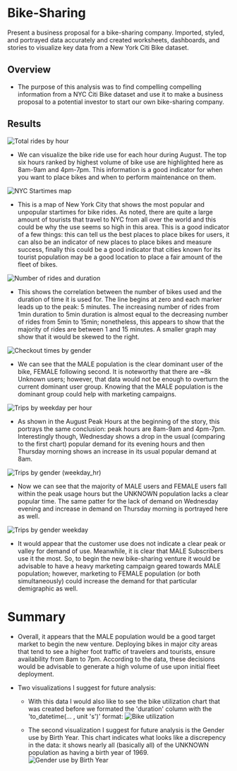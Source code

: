 # Bike-Sharing
Present a business proposal for a bike-sharing company. Imported, styled, and portrayed data accurately and created worksheets, dashboards, and stories to visualize key data from a New York Citi Bike dataset.


## Overview

  - The purpose of this analysis was to find compelling compelling information from a NYC Citi Bike dataset and use it to make a business proposal to a potential investor to start our own bike-sharing company. 



## Results

![Total rides by hour](https://user-images.githubusercontent.com/78178900/121843768-7f76db80-cca8-11eb-925c-b737fd72758c.png)
- We can visualize the bike ride use for each hour during August. The top six hours ranked by highest volume of bike use are highlighted here as 8am-9am and 4pm-7pm. This information is a good indicator for when you want to place bikes and when to perform maintenance on them.


![NYC Startimes map](https://user-images.githubusercontent.com/78178900/121843875-ae8d4d00-cca8-11eb-99ff-7471f693f902.png)
- This is a map of New York City that shows the most popular and unpopular startimes for bike rides. As noted, there are quite a large amount of tourists that travel to NYC from all over the world and this could be why the use seems so high in this area. This is a good indicator of a few things: this can tell us the best places to place bikes for users, it can also be an indicator of new places to place bikes and measure success, finally this could be a good indicator that cities known for its tourist population may be a good location to place a fair amount of the fleet of bikes.


![Number of rides and duration](https://user-images.githubusercontent.com/78178900/121843918-bf3dc300-cca8-11eb-9276-f418217c2499.png)

- This shows the correlation between the number of bikes used and the duration of time it is used for. The line begins at zero and each marker leads up to the peak: 5 minutes. The increasing number of rides from 1min duration to 5min duration is almost equal to the decreasing number of rides from 5min to 15min; nonetheless, this appears to show that the majority of rides are between 1 and 15 minutes. A smaller graph may show that it would be skewed to the right.


![Checkout times by gender](https://user-images.githubusercontent.com/78178900/121843949-cfee3900-cca8-11eb-858c-3a527225aa15.png)
- We can see that the MALE population is the clear dominant user of the bike, FEMALE following second. It is noteworthy that there are ~8k Unknown users; however, that data would not be enough to overturn the current dominant user group. Knowing that the MALE population is the dominant group could help with marketing campaigns. 


![Trips by weekday per hour](https://user-images.githubusercontent.com/78178900/121843992-dd0b2800-cca8-11eb-8a99-b0a918d02c30.png)
- As shown in the August Peak Hours at the beginning of the story, this portrays the same conclusion: peak hours are 8am-9am and 4pm-7pm. Interestingly though, Wednesday shows a drop in the usual (comparing to the first chart) popular demand for its evening hours and then Thursday morning shows an increase in its usual popular demand at 8am. 


![Trips by gender (weekday_hr)](https://user-images.githubusercontent.com/78178900/121844051-f3b17f00-cca8-11eb-91bd-6d8dd4a75657.png)
- Now we can see that the majority of MALE users and FEMALE users fall within the peak usage hours but the UNKNOWN population lacks a clear popular time. The same patter for the lack of demand on Wednesday evening and increase in demand on Thursday morning is portrayed here as well.


![Trips by gender weekday](https://user-images.githubusercontent.com/78178900/121844085-0330c800-cca9-11eb-8193-670f481213d4.png)
- It would appear that the customer use does not indicate a clear peak or valley for demand of use. Meanwhile, it is clear that MALE Subscribers use it the most. So, to begin the new bike-sharing venture it would be advisable to have a heavy marketing campaign geared towards MALE population; however, marketing to FEMALE population (or both simultaneously) could increase the demand for that particular demigraphic as well.


# Summary

- Overall, it appears that the MALE population would be a good target market to begin the new venture. Deploying bikes in major city areas that tend to see a higher foot traffic of travelers and tourists, ensure availability from 8am to 7pm. According to the data, these decisions would be advisable to generate a high volume of use upon initial fleet deployment. 

- Two visualizations I suggest for future analysis:
  
  - With this data I would also like to see the bike utilization chart that was created before we formated the 'duration' column with the 'to_datetime(... , unit 's')' format:
  ![Bike utilization](https://user-images.githubusercontent.com/78178900/121846773-2bbac100-ccad-11eb-8b53-798936a8a9d8.png)


  - The second visualization I suggest for future analysis is the Gender use by Birth Year. This chart indicates what looks like a discrepency in the data: it shows nearly all (basically all) of the UNKNOWN population as having a birth year of 1969.
  ![Gender use by Birth Year](https://user-images.githubusercontent.com/78178900/121847631-7be65300-ccae-11eb-837f-340be2c2d7f9.png)

